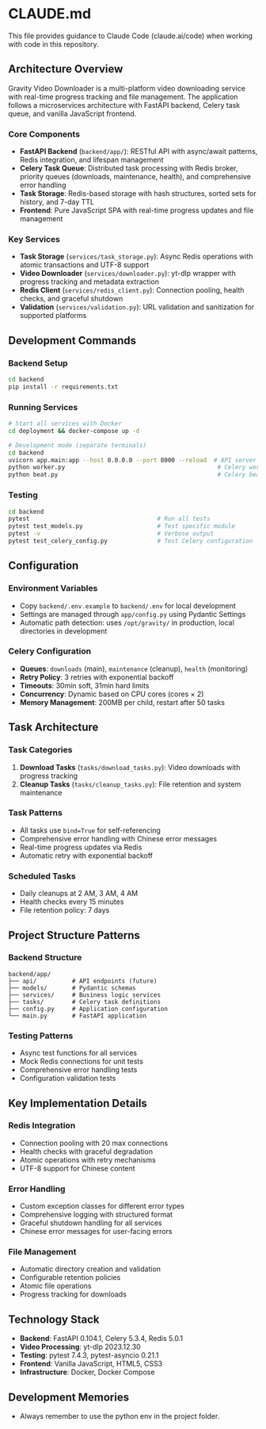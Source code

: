 # CLAUDE.md

This file provides guidance to Claude Code (claude.ai/code) when working with code in this repository.

## Architecture Overview

Gravity Video Downloader is a multi-platform video downloading service with real-time progress tracking and file management. The application follows a microservices architecture with FastAPI backend, Celery task queue, and vanilla JavaScript frontend.

### Core Components

- **FastAPI Backend** (`backend/app/`): RESTful API with async/await patterns, Redis integration, and lifespan management
- **Celery Task Queue**: Distributed task processing with Redis broker, priority queues (downloads, maintenance, health), and comprehensive error handling
- **Task Storage**: Redis-based storage with hash structures, sorted sets for history, and 7-day TTL
- **Frontend**: Pure JavaScript SPA with real-time progress updates and file management

### Key Services

- **Task Storage** (`services/task_storage.py`): Async Redis operations with atomic transactions and UTF-8 support
- **Video Downloader** (`services/downloader.py`): yt-dlp wrapper with progress tracking and metadata extraction
- **Redis Client** (`services/redis_client.py`): Connection pooling, health checks, and graceful shutdown
- **Validation** (`services/validation.py`): URL validation and sanitization for supported platforms

## Development Commands

### Backend Setup
```bash
cd backend
pip install -r requirements.txt
```

### Running Services
```bash
# Start all services with Docker
cd deployment && docker-compose up -d

# Development mode (separate terminals)
cd backend
uvicorn app.main:app --host 0.0.0.0 --port 8000 --reload  # API server
python worker.py                                           # Celery worker
python beat.py                                             # Celery beat scheduler
```

### Testing
```bash
cd backend
pytest                                    # Run all tests
pytest test_models.py                     # Test specific module
pytest -v                                 # Verbose output
pytest test_celery_config.py              # Test Celery configuration
```

## Configuration

### Environment Variables
- Copy `backend/.env.example` to `backend/.env` for local development
- Settings are managed through `app/config.py` using Pydantic Settings
- Automatic path detection: uses `/opt/gravity/` in production, local directories in development

### Celery Configuration
- **Queues**: `downloads` (main), `maintenance` (cleanup), `health` (monitoring)
- **Retry Policy**: 3 retries with exponential backoff
- **Timeouts**: 30min soft, 31min hard limits
- **Concurrency**: Dynamic based on CPU cores (cores × 2)
- **Memory Management**: 200MB per child, restart after 50 tasks

## Task Architecture

### Task Categories
1. **Download Tasks** (`tasks/download_tasks.py`): Video downloads with progress tracking
2. **Cleanup Tasks** (`tasks/cleanup_tasks.py`): File retention and system maintenance

### Task Patterns
- All tasks use `bind=True` for self-referencing
- Comprehensive error handling with Chinese error messages
- Real-time progress updates via Redis
- Automatic retry with exponential backoff

### Scheduled Tasks
- Daily cleanups at 2 AM, 3 AM, 4 AM
- Health checks every 15 minutes
- File retention policy: 7 days

## Project Structure Patterns

### Backend Structure
```
backend/app/
├── api/          # API endpoints (future)
├── models/       # Pydantic schemas
├── services/     # Business logic services
├── tasks/        # Celery task definitions
├── config.py     # Application configuration
└── main.py       # FastAPI application
```

### Testing Patterns
- Async test functions for all services
- Mock Redis connections for unit tests
- Comprehensive error handling tests
- Configuration validation tests

## Key Implementation Details

### Redis Integration
- Connection pooling with 20 max connections
- Health checks with graceful degradation
- Atomic operations with retry mechanisms
- UTF-8 support for Chinese content

### Error Handling
- Custom exception classes for different error types
- Comprehensive logging with structured format
- Graceful shutdown handling for all services
- Chinese error messages for user-facing errors

### File Management
- Automatic directory creation and validation
- Configurable retention policies
- Atomic file operations
- Progress tracking for downloads

## Technology Stack

- **Backend**: FastAPI 0.104.1, Celery 5.3.4, Redis 5.0.1
- **Video Processing**: yt-dlp 2023.12.30
- **Testing**: pytest 7.4.3, pytest-asyncio 0.21.1
- **Frontend**: Vanilla JavaScript, HTML5, CSS3
- **Infrastructure**: Docker, Docker Compose

## Development Memories

- Always remember to use the python env in the project folder.